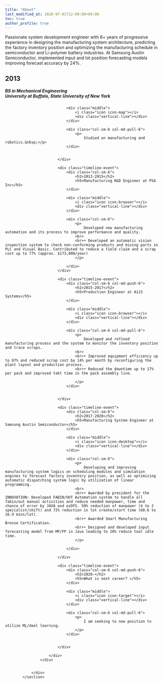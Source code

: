 ```yaml
---
title: "About"
last_modified_at: 2020-07-01T12:00:00+09:00
toc: true
author_profile: true
---
```


Passionate system development engineer with 6+ years of progressive experience in designing the manufacturing system architecture, predicting the factory inventory position and optimizing the manufacturing schedule in semiconductor and Li-polymer battery industries. At Samsung Austin Semiconductor, implemented input and lot position forecasting models improving forecast accuracy by 24%.

<section class="timeline-1">
					<div class="row">
						<div class="col-sm-12">
							<div class="timeline-event">
								<div class="col-sm-6 col-md-push-6">
									<h2>2013</h2>
									<h5>BS in Mechanical Engineering<br>University at Buffalo, State University of New York</h5>
								</div>
								
								<div class="middle">
									<i class="icon icon-map"></i>
									<div class="vertical-line"></div>
								</div>
								
								<div class="col-sm-6 col-md-pull-6">
									<p>
										Studied on manufacturing and robotics.&nbsp;</p>
								</div>
								
								
							</div>
							
							<div class="timeline-event">
								<div class="col-sm-6">
									<h2>2013-2015</h2>
									<h5>Manufacturing R&D Engineer at PSA Inc</h5>	
								</div>
								
								<div class="middle">
									<i class="icon icon-browser"></i>
									<div class="vertical-line"></div>
								</div>
								
								<div class="col-sm-6">
									<p>
										Developed new manufacturing automation and its process to improve performance and quality.
									<br>
									<br>• Developed an automatic vision inspection system to check non-conforming products and mixing parts in PLC and Visual Basic. Contributed to reduce a field claim and a scrap cost up to 77% (approx. $173,000/year)
									</p>
									
								</div>
							</div>
							
							<div class="timeline-event">
								<div class="col-sm-6 col-md-push-6">
									<h2>2015-2017</h2>
									<h5>Production Engineer at A123 Systems</h5>
								</div>
								
								<div class="middle">
									<i class="icon icon-browser"></i>
									<div class="vertical-line"></div>
								</div>
								
								<div class="col-sm-6 col-md-pull-6">
									<p>
										Developed and refined manufacturing process and the system to monitor the inventory position and trace scraps.
									<br>
									<br>• Improved equipment efficiency up to 87% and reduced scrap cost by 14% per month by reconfiguring the plant layout and production process. 
									<br>• Reduced the downtime up to 17% per pack and improved takt time in the pack assembly line.
									
									</p>
								</div>
								
								
							</div>
							
							<div class="timeline-event">
								<div class="col-sm-6">
									<h2>2017-2020</h2>
									<h5>Manufacturing System Engineer at Samsung Austin Semiconductor</h5>	
								</div>
								
								<div class="middle">
									<i class="icon icon-desktop"></i>
									<div class="vertical-line"></div>
								</div>
								
								<div class="col-sm-6">
									<p>
										Developing and improving manufacturing system logics on scheduling modules and simulation engines to forecast factory inventory position, as well as optimizing automatic dispatching system logic by utilization of linear programming.
									<br>
									<br>• Awarded by president for the INNOVATION: Developed FABIN/OUT Automation system to handle all fabin/out manual activities and reduce needed manpower, time and chance of error by JAVA and ezDFS. 50% reduction of manpower (4 to 2 speicalist/shift) and 72% reduction in lot create/start time (60.6 to 16.9 mins/lot).
									<br>• Awarded Smart Manufacturing Bronze Certification.
									<br>• Designed and developed input forecasting model from MP/FP in Java leading to 20% reduce tool idle time.
									</p>
									
								</div>

							</div>

							<div class="timeline-event">
								<div class="col-sm-6 col-md-push-6">
									<h2>2020-</h2>
									<h5>What is next career? </h5>
								</div>
								
								<div class="middle">
									<i class="icon icon-target"></i>
									<div class="vertical-line"></div>
								</div>
								
								<div class="col-sm-6 col-md-pull-6">
									<p>
										I am seeking to new position to utilize ML/deel learning.
									</p>
								</div>
								
								
							</div>
							
						</div>
					</div>
					
		
				</div>
			</section>

